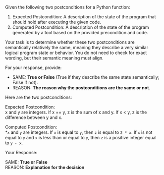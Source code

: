 
Given the following two postconditions for a Python function:

1. Expected Postcondition: A description of the state of the program that should hold after executing the given code.
2. Computed Postcondition: A description of the state of the program generated by a tool based on the provided precondition and code.

Your task is to determine whether these two postconditions are semantically relatively the same, meaning they describe a very similar logical program state or behavior. You do not need to check for exact wording, but their semantic meaning must align.

For your response, provide:

- SAME: **True or False** (True if they describe the same state semantically; False if not).
- REASON: **The reason why the postconditions are the same or not**.

Here are the two postconditions:

Expected Postcondition:  
x and y are integers. If x == y, z is the sum of x and y. If x < y, z is the difference between y and x.

Computed Postcondition:  
*`x` and `y` are integers. If `x` is equal to `y`, then `z` is equal to `2 * x`. If `x` is not equal to `y` and `x` is less than or equal to `y`, then `z` is a positive integer equal to `y - x`.

Your Response: 

SAME: **True or False**  
REASON: **Explanation for the decision**
